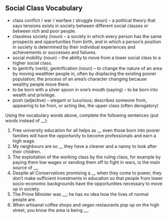 ## Social Class Vocabulary

- class conflict / war / warfare / struggle (noun) – a political theory that says tensions exists in society between different social classes or between rich and poor people.
- classless society (noun) – a society in which every person has the same prospects and opportunities from birth, and in which a person’s position in society is determined by their individual experiences and achievements or successes and failures.
- social mobility (noun) – the ability to move from a lower social class to a higher social class.
- to gentrify (verb), gentrification (noun) – to change the nature of an area by moving wealthier people in, often by displacing the existing poorer population; the process of an area’s character changing because wealthy people move there.
- to be born with a silver spoon in one’s mouth (saying) – to be born into wealth and privilege.
- posh (adjective) – elegant or luxurious; describes someone from, appearing to be from, or acting like, the upper class (often derogatory)

Using the vocabulary words above, complete the following sentences (put words instead of __):

1. Free university education for all helps as __ even those born into poorer families will have the opportunity to become professionals and earn a high wage.
2. My neighbours are so __ they have a cleaner and a nanny to look after their children.
3. The exploitation of the working class by the ruling class, for example by paying them low wages or sending them off to fight in wars, is the main source of __.
4. Despite all Conservatives promising a __ when they come to power, they don’t make sufficient investments in education so that people from lower socio-economic backgrounds have the opportunities necessary to move up in society.
5. The Prime Minister was __; he has no idea how the lives of normal people are.
6. When artisanal coffee shops and vegan restaurants pop up on the high street, you know the area is being __.